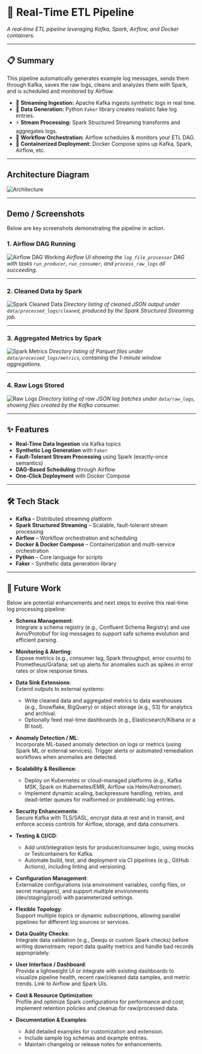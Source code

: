 # 🚀 Real‑Time ETL Pipeline  
*A real‑time ETL pipeline leveraging Kafka, Spark, Airflow, and Docker containers.*  

---

## 📋 Summary  
This pipeline automatically generates example log messages, sends them through Kafka, saves the raw logs, cleans and analyzes them with Spark, and is scheduled and monitored by Airflow.
- 🔄 **Streaming Ingestion:** Apache Kafka ingests synthetic logs in real time.  
- 🤖 **Data Generation:** Python `Faker` library creates realistic fake log entries.  
- ⚡ **Stream Processing:** Spark Structured Streaming transforms and aggregates logs.  
- 📆 **Workflow Orchestration:** Airflow schedules & monitors your ETL DAG.  
- 🐳 **Containerized Deployment:** Docker Compose spins up Kafka, Spark, Airflow, etc.

---
## Architecture Diagram

![Architecture](assets/architecture.png)

---

## Demo / Screenshots

Below are key screenshots demonstrating the pipeline in action.

### 1. Airflow DAG Running
![Airflow DAG Working](assets/airflow.png)
*Airflow UI showing the `log_file_processor` DAG with tasks `run_producer`, `run_consumer`, and `process_raw_logs` all succeeding.*

---

### 2. Cleaned Data by Spark
![Spark Cleaned Data](assets/sparkc.png)
*Directory listing of cleaned JSON output under `data/processed_logs/cleaned`, produced by the Spark Structured Streaming job.*

---

### 3. Aggregated Metrics by Spark
![Spark Metrics](assets/sparkm.png)
*Directory listing of Parquet files under `data/processed_logs/metrics`, containing the 1-minute window aggregations.*

---

### 4. Raw Logs Stored
![Raw Logs](assets/raw.png)
*Directory listing of raw JSON log batches under `data/raw_logs`, showing files created by the Kafka consumer.*

---

## ✨ Features  
- **Real-Time Data Ingestion** via Kafka topics  
- **Synthetic Log Generation** with `Faker`  
- **Fault-Tolerant Stream Processing** using Spark (exactly-once semantics)  
- **DAG-Based Scheduling** through Airflow  
- **One‑Click Deployment** with Docker Compose  

---

## 🛠 Tech Stack  
- **Kafka** – Distributed streaming platform  
- **Spark Structured Streaming** – Scalable, fault-tolerant stream processing  
- **Airflow** – Workflow orchestration and scheduling  
- **Docker & Docker Compose** – Containerization and multi-service orchestration  
- **Python** – Core language for scripts  
- **Faker** – Synthetic data generation library  

---
## 🔮 Future Work

Below are potential enhancements and next steps to evolve this real-time log processing pipeline:

- **Schema Management**:  
  Integrate a schema registry (e.g., Confluent Schema Registry) and use Avro/Protobuf for log messages to support safe schema evolution and efficient parsing.

- **Monitoring & Alerting**:  
  Expose metrics (e.g., consumer lag, Spark throughput, error counts) to Prometheus/Grafana; set up alerts for anomalies such as spikes in error rates or slow response times.

- **Data Sink Extensions**:  
  Extend outputs to external systems:  
  - Write cleaned data and aggregated metrics to data warehouses (e.g., Snowflake, BigQuery) or object storage (e.g., S3) for analytics and archival.  
  - Optionally feed real-time dashboards (e.g., Elasticsearch/Kibana or a BI tool).

- **Anomaly Detection / ML**:  
  Incorporate ML-based anomaly detection on logs or metrics (using Spark ML or external services). Trigger alerts or automated remediation workflows when anomalies are detected.

- **Scalability & Resilience**:  
  - Deploy on Kubernetes or cloud-managed platforms (e.g., Kafka MSK, Spark on Kubernetes/EMR, Airflow via Helm/Astronomer).  
  - Implement dynamic scaling, backpressure handling, retries, and dead-letter queues for malformed or problematic log entries.

- **Security Enhancements**:  
  Secure Kafka with TLS/SASL, encrypt data at rest and in transit, and enforce access controls for Airflow, storage, and data consumers.

- **Testing & CI/CD**:  
  - Add unit/integration tests for producer/consumer logic, using mocks or Testcontainers for Kafka.  
  - Automate build, test, and deployment via CI pipelines (e.g., GitHub Actions), including linting and versioning.

- **Configuration Management**:  
  Externalize configurations (via environment variables, config files, or secret managers), and support multiple environments (dev/staging/prod) with parameterized settings.

- **Flexible Topology**:  
  Support multiple topics or dynamic subscriptions, allowing parallel pipelines for different log sources or services.

- **Data Quality Checks**:  
  Integrate data validation (e.g., Deequ or custom Spark checks) before writing downstream; report data quality metrics and handle bad records appropriately.

- **User Interface / Dashboard**:  
  Provide a lightweight UI or integrate with existing dashboards to visualize pipeline health, recent raw/cleaned data samples, and metric trends. Link to Airflow and Spark UIs.

- **Cost & Resource Optimization**:  
  Profile and optimize Spark configurations for performance and cost; implement retention policies and cleanup for raw/processed data.

- **Documentation & Examples**:  
  - Add detailed examples for customization and extension.  
  - Include sample log schemas and example entries.  
  - Maintain changelog or release notes for enhancements.

